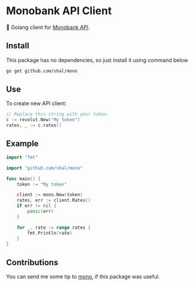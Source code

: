 # Monobank API Client

:bank: Golang client for [Monobank API](https://api.monobank.ua/docs/).

## Install

This package has no dependencies, so just install it using command below

```sh
go get github.com/shal/mono
```

## Use

To create new API client:

```go
// Replace this string with your token.
c := revolut.New("My token")
rates, _ := c.rates()
```

## Example

```go
import "fmt"

import "github.com/shal/mono"

func main() {
    token := "My token"

    client := mono.New(token)
    rates, err := client.Rates()
    if err != nil {
        panic(err)
    }

    for _, rate := range rates {
        fmt.Println(rate)
    }
}
```

## Contributions

You can send me some tip to [mono](https://send.monobank.com.ua/2FVYpRHoi), if this package was useful.
